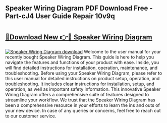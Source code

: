 ## Speaker Wiring Diagram PDF Download Free - Part-cJ4 User Guide Repair 10v9q

# <h2><a href="http://dfm6if.blite.top/?on=Speaker+Wiring+Diagram">🔗Download New 👉🔴 Speaker Wiring Diagram</a></h2>

[![Speaker Wiring Diagram download](https://i.imgur.com/lujVjoI.png)](http://dfm6if.blite.top/?on=Speaker+Wiring+Diagram)
Welcome to the user manual for your recently bought Speaker Wiring Diagram. This guide is here to help you navigate the features and functions of your product with ease. Inside, you will find detailed instructions for installation, operation, maintenance, and troubleshooting. Before using your Speaker Wiring Diagram, please refer to this user manual for detailed instructions on product setup, operation, and troubleshooting. It includes clear instructions for installation, setup, and operation, as well as important safety information. This innovative Speaker Wiring Diagram offers a comprehensive suite of features designed to streamline your workflow. We trust that the Speaker Wiring Diagram has been a comprehensive resource in your efforts to learn the ins and outs of your new device. In case of any queries or concerns, feel free to reach out to our customer service.
